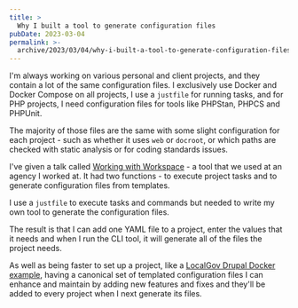 ```yaml
---
title: >
  Why I built a tool to generate configuration files
pubDate: 2023-03-04
permalink: >-
  archive/2023/03/04/why-i-built-a-tool-to-generate-configuration-files
---
```


I'm always working on various personal and client projects, and they contain a lot of the same configuration files. I exclusively use Docker and Docker Compose on all projects, I use a `justfile` for running tasks, and for PHP projects, I need configuration files for tools like PHPStan, PHPCS and PHPUnit.

The majority of those files are the same with some slight configuration for each project - such as whether it uses `web` or `docroot`, or which paths are checked with static analysis or for coding standards issues.

I've given a talk called [Working with Workspace](https://www.oliverdavies.uk/talks/working-with-workspace) - a tool that we used at an agency I worked at. It had two functions - to execute project tasks and to generate configuration files from templates.

I use a `justfile` to execute tasks and commands but needed to write my own tool to generate the configuration files.

The result is that I can add one YAML file to a project, enter the values that it needs and when I run the CLI tool, it will generate all of the files the project needs.

As well as being faster to set up a project, like a [LocalGov Drupal Docker example](https://github.com/opdavies/docker-examples/tree/main/drupal-localgov), having a canonical set of templated configuration files I can enhance and maintain by adding new features and fixes and they'll be added to every project when I next generate its files.
